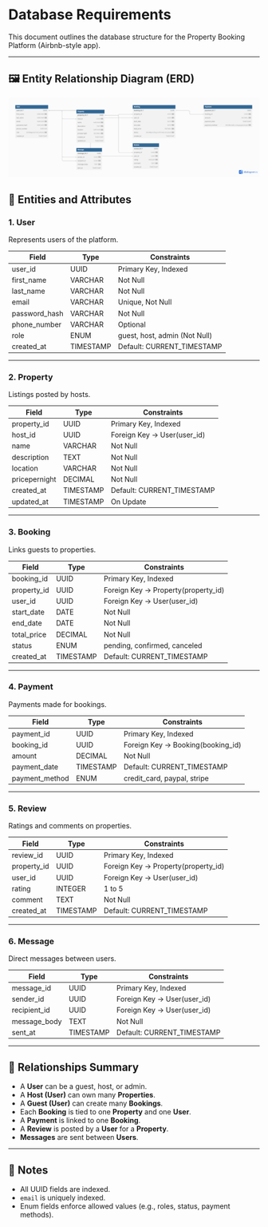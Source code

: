 # Database Requirements

This document outlines the database structure for the Property Booking Platform (Airbnb-style app).

---

## 🖼 Entity Relationship Diagram (ERD)

![ERD](./ERD-AirBnB_Project.png)


## 🧩 Entities and Attributes

### 1. User
Represents users of the platform.

| Field         | Type            | Constraints                        |
|--------------|------------------|-------------------------------------|
| user_id      | UUID             | Primary Key, Indexed                |
| first_name   | VARCHAR          | Not Null                            |
| last_name    | VARCHAR          | Not Null                            |
| email        | VARCHAR          | Unique, Not Null                    |
| password_hash| VARCHAR          | Not Null                            |
| phone_number | VARCHAR          | Optional                            |
| role         | ENUM             | guest, host, admin (Not Null)       |
| created_at   | TIMESTAMP        | Default: CURRENT_TIMESTAMP          |

---

### 2. Property
Listings posted by hosts.

| Field         | Type     | Constraints                        |
|---------------|----------|------------------------------------|
| property_id   | UUID     | Primary Key, Indexed               |
| host_id       | UUID     | Foreign Key → User(user_id)        |
| name          | VARCHAR  | Not Null                           |
| description   | TEXT     | Not Null                           |
| location      | VARCHAR  | Not Null                           |
| pricepernight | DECIMAL  | Not Null                           |
| created_at    | TIMESTAMP| Default: CURRENT_TIMESTAMP         |
| updated_at    | TIMESTAMP| On Update                          |

---

### 3. Booking
Links guests to properties.

| Field         | Type     | Constraints                        |
|---------------|----------|------------------------------------|
| booking_id    | UUID     | Primary Key, Indexed               |
| property_id   | UUID     | Foreign Key → Property(property_id)|
| user_id       | UUID     | Foreign Key → User(user_id)        |
| start_date    | DATE     | Not Null                           |
| end_date      | DATE     | Not Null                           |
| total_price   | DECIMAL  | Not Null                           |
| status        | ENUM     | pending, confirmed, canceled       |
| created_at    | TIMESTAMP| Default: CURRENT_TIMESTAMP         |

---

### 4. Payment
Payments made for bookings.

| Field         | Type     | Constraints                        |
|---------------|----------|------------------------------------|
| payment_id    | UUID     | Primary Key, Indexed               |
| booking_id    | UUID     | Foreign Key → Booking(booking_id)  |
| amount        | DECIMAL  | Not Null                           |
| payment_date  | TIMESTAMP| Default: CURRENT_TIMESTAMP         |
| payment_method| ENUM     | credit_card, paypal, stripe        |

---

### 5. Review
Ratings and comments on properties.

| Field         | Type     | Constraints                        |
|---------------|----------|------------------------------------|
| review_id     | UUID     | Primary Key, Indexed               |
| property_id   | UUID     | Foreign Key → Property(property_id)|
| user_id       | UUID     | Foreign Key → User(user_id)        |
| rating        | INTEGER  | 1 to 5                             |
| comment       | TEXT     | Not Null                           |
| created_at    | TIMESTAMP| Default: CURRENT_TIMESTAMP         |

---

### 6. Message
Direct messages between users.

| Field         | Type     | Constraints                        |
|---------------|----------|------------------------------------|
| message_id    | UUID     | Primary Key, Indexed               |
| sender_id     | UUID     | Foreign Key → User(user_id)        |
| recipient_id  | UUID     | Foreign Key → User(user_id)        |
| message_body  | TEXT     | Not Null                           |
| sent_at       | TIMESTAMP| Default: CURRENT_TIMESTAMP         |

---

## 🔗 Relationships Summary

- A **User** can be a guest, host, or admin.
- A **Host (User)** can own many **Properties**.
- A **Guest (User)** can create many **Bookings**.
- Each **Booking** is tied to one **Property** and one **User**.
- A **Payment** is linked to one **Booking**.
- A **Review** is posted by a **User** for a **Property**.
- **Messages** are sent between **Users**.

---

## 📌 Notes
- All UUID fields are indexed.
- `email` is uniquely indexed.
- Enum fields enforce allowed values (e.g., roles, status, payment methods).
